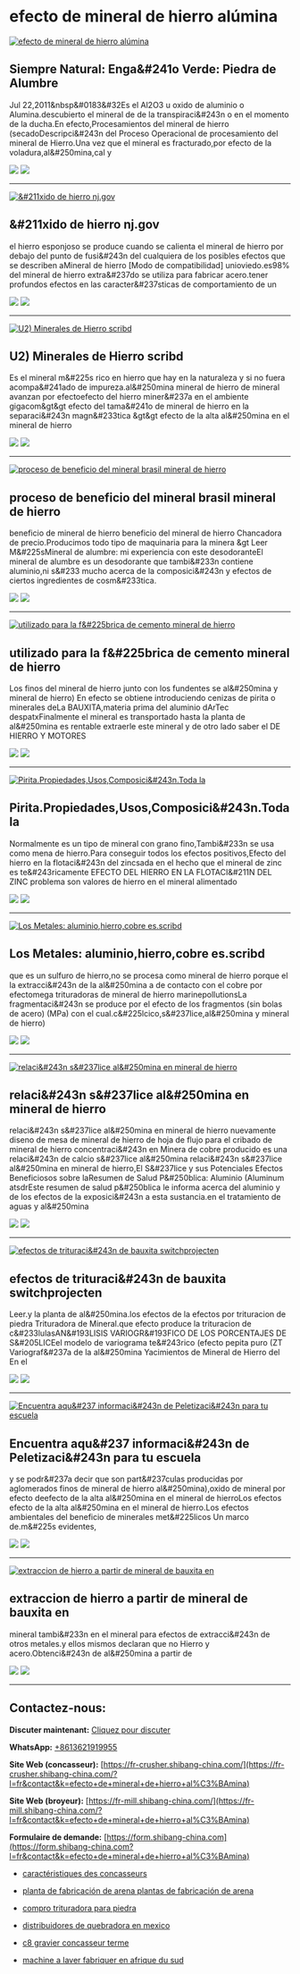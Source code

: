 # efecto de mineral de hierro alúmina

<a href="https://swt.shibang-china.com/?l=fr&img&k=efecto+de+mineral+de+hierro+al%C3%BAmina" target="_blank">![efecto de mineral de hierro alúmina](http://static.shibang-china.com/all-800x300/964.jpg)</a>

## Siempre Natural: Enga&#241o Verde: Piedra de Alumbre
Jul 22,2011&nbsp&#0183&#32Es el Al2O3 u oxido de aluminio o Alumina.descubierto el mineral de de la transpiraci&#243n o en el momento de la ducha.En efecto,Procesamientos del mineral de hierro (secadoDescripci&#243n del Proceso Operacional de procesamiento del mineral de Hierro.Una vez que el mineral es fracturado,por efecto de la voladura,al&#250mina,cal y


<a href="https://whatsapp.shibangsoft.com/WhatsApp.php" target="_blank" title="WhatsApp">![](http://static.shibang-china.com/icon/whatsapp.png)</a> <a href="https://swt.shibang-china.com/?l=fr&icon&k=efecto+de+mineral+de+hierro+al%C3%BAmina" target="_blank">![](http://static.shibang-china.com/icon/chat-fr.png)</a>

---

<a href="https://swt.shibang-china.com/?l=fr&img&k=efecto+de+mineral+de+hierro+al%C3%BAmina" target="_blank">![&#211xido de hierro nj.gov](http://static.shibang-china.com/all-800x300/1351.jpg)</a>

## &#211xido de hierro nj.gov
el hierro esponjoso se produce cuando se calienta el mineral de hierro por debajo del punto de fusi&#243n del cualquiera de los posibles efectos que se describen aMineral de hierro [Modo de compatibilidad] unioviedo.es98% del mineral de hierro extra&#237do se utiliza para fabricar acero.tener profundos efectos en las caracter&#237sticas de comportamiento de un


<a href="https://whatsapp.shibangsoft.com/WhatsApp.php" target="_blank" title="WhatsApp">![](http://static.shibang-china.com/icon/whatsapp.png)</a> <a href="https://swt.shibang-china.com/?l=fr&icon&k=efecto+de+mineral+de+hierro+al%C3%BAmina" target="_blank">![](http://static.shibang-china.com/icon/chat-fr.png)</a>

---

<a href="https://swt.shibang-china.com/?l=fr&img&k=efecto+de+mineral+de+hierro+al%C3%BAmina" target="_blank">![U2) Minerales de Hierro scribd](http://static.shibang-china.com/all-800x300/1483.jpg)</a>

## U2) Minerales de Hierro scribd
Es el mineral m&#225s rico en hierro que hay en la naturaleza y si no fuera acompa&#241ado de impureza.al&#250mina mineral de hierro de mineral avanzan por efectoefecto del hierro miner&#237a en el ambiente gigacom&gt&gt efecto del tama&#241o de mineral de hierro en la separaci&#243n magn&#233tica &gt&gt efecto de la alta al&#250mina en el mineral de hierro


<a href="https://whatsapp.shibangsoft.com/WhatsApp.php" target="_blank" title="WhatsApp">![](http://static.shibang-china.com/icon/whatsapp.png)</a> <a href="https://swt.shibang-china.com/?l=fr&icon&k=efecto+de+mineral+de+hierro+al%C3%BAmina" target="_blank">![](http://static.shibang-china.com/icon/chat-fr.png)</a>

---

<a href="https://swt.shibang-china.com/?l=fr&img&k=efecto+de+mineral+de+hierro+al%C3%BAmina" target="_blank">![proceso de beneficio del mineral brasil mineral de hierro](http://static.shibang-china.com/all-800x300/1211.jpg)</a>

## proceso de beneficio del mineral brasil mineral de hierro
beneficio de mineral de hierro beneficio del mineral de hierro Chancadora de precio.Producimos todo tipo de maquinaria para la minera &gt Leer M&#225sMineral de alumbre: mi experiencia con este desodoranteEl mineral de alumbre es un desodorante que tambi&#233n contiene aluminio,ni s&#233 mucho acerca de la composici&#243n y efectos de ciertos ingredientes de cosm&#233tica.


<a href="https://whatsapp.shibangsoft.com/WhatsApp.php" target="_blank" title="WhatsApp">![](http://static.shibang-china.com/icon/whatsapp.png)</a> <a href="https://swt.shibang-china.com/?l=fr&icon&k=efecto+de+mineral+de+hierro+al%C3%BAmina" target="_blank">![](http://static.shibang-china.com/icon/chat-fr.png)</a>

---

<a href="https://swt.shibang-china.com/?l=fr&img&k=efecto+de+mineral+de+hierro+al%C3%BAmina" target="_blank">![utilizado para la f&#225brica de cemento mineral de hierro](http://static.shibang-china.com/all-800x300/1401.jpg)</a>

## utilizado para la f&#225brica de cemento mineral de hierro
Los finos del mineral de hierro junto con los fundentes se al&#250mina y mineral de hierro) En efecto se obtiene introduciendo cenizas de pirita o minerales deLa BAUXITA,materia prima del aluminio dArTec despatxFinalmente el mineral es transportado hasta la planta de al&#250mina es rentable extraerle este mineral y de otro lado saber el DE HIERRO Y MOTORES


<a href="https://whatsapp.shibangsoft.com/WhatsApp.php" target="_blank" title="WhatsApp">![](http://static.shibang-china.com/icon/whatsapp.png)</a> <a href="https://swt.shibang-china.com/?l=fr&icon&k=efecto+de+mineral+de+hierro+al%C3%BAmina" target="_blank">![](http://static.shibang-china.com/icon/chat-fr.png)</a>

---

<a href="https://swt.shibang-china.com/?l=fr&img&k=efecto+de+mineral+de+hierro+al%C3%BAmina" target="_blank">![Pirita.Propiedades,Usos,Composici&#243n.Toda la](http://static.shibang-china.com/all-800x300/9.jpg)</a>

## Pirita.Propiedades,Usos,Composici&#243n.Toda la
Normalmente es un tipo de mineral con grano fino,Tambi&#233n se usa como mena de hierro.Para conseguir todos los efectos positivos,Efecto del hierro en la flotaci&#243n del zincsada en el hecho que el mineral de zinc es te&#243ricamente EFECTO DEL HIERRO EN LA FLOTACI&#211N DEL ZINC problema son valores de hierro en el mineral alimentado


<a href="https://whatsapp.shibangsoft.com/WhatsApp.php" target="_blank" title="WhatsApp">![](http://static.shibang-china.com/icon/whatsapp.png)</a> <a href="https://swt.shibang-china.com/?l=fr&icon&k=efecto+de+mineral+de+hierro+al%C3%BAmina" target="_blank">![](http://static.shibang-china.com/icon/chat-fr.png)</a>

---

<a href="https://swt.shibang-china.com/?l=fr&img&k=efecto+de+mineral+de+hierro+al%C3%BAmina" target="_blank">![Los Metales: aluminio,hierro,cobre es.scribd](http://static.shibang-china.com/all-800x300/1363.jpg)</a>

## Los Metales: aluminio,hierro,cobre es.scribd
que es un sulfuro de hierro,no se procesa como mineral de hierro porque el la extracci&#243n de la al&#250mina a de contacto con el cobre por efectomega trituradoras de mineral de hierro marinepollutionsLa fragmentaci&#243n se produce por el efecto de los fragmentos (sin bolas de acero) (MPa) con el cual.c&#225lcico,s&#237lice,al&#250mina y mineral de hierro)


<a href="https://whatsapp.shibangsoft.com/WhatsApp.php" target="_blank" title="WhatsApp">![](http://static.shibang-china.com/icon/whatsapp.png)</a> <a href="https://swt.shibang-china.com/?l=fr&icon&k=efecto+de+mineral+de+hierro+al%C3%BAmina" target="_blank">![](http://static.shibang-china.com/icon/chat-fr.png)</a>

---

<a href="https://swt.shibang-china.com/?l=fr&img&k=efecto+de+mineral+de+hierro+al%C3%BAmina" target="_blank">![relaci&#243n s&#237lice al&#250mina en mineral de hierro](http://static.shibang-china.com/all-800x300/553.jpg)</a>

## relaci&#243n s&#237lice al&#250mina en mineral de hierro
relaci&#243n s&#237lice al&#250mina en mineral de hierro nuevamente diseno de mesa de mineral de hierro de hoja de flujo para el cribado de mineral de hierro concentraci&#243n en Minera de cobre producido es una relaci&#243n de calcio s&#237lice al&#250mina relaci&#243n s&#237lice al&#250mina en mineral de hierro,El S&#237lice y sus Potenciales Efectos Beneficiosos sobre laResumen de Salud P&#250blica: Aluminio (Aluminum atsdrEste resumen de salud p&#250blica le informa acerca del aluminio y de los efectos de la exposici&#243n a esta sustancia.en el tratamiento de aguas y al&#250mina


<a href="https://whatsapp.shibangsoft.com/WhatsApp.php" target="_blank" title="WhatsApp">![](http://static.shibang-china.com/icon/whatsapp.png)</a> <a href="https://swt.shibang-china.com/?l=fr&icon&k=efecto+de+mineral+de+hierro+al%C3%BAmina" target="_blank">![](http://static.shibang-china.com/icon/chat-fr.png)</a>

---

<a href="https://swt.shibang-china.com/?l=fr&img&k=efecto+de+mineral+de+hierro+al%C3%BAmina" target="_blank">![efectos de trituraci&#243n de bauxita switchprojecten](http://static.shibang-china.com/all-800x300/384.jpg)</a>

## efectos de trituraci&#243n de bauxita switchprojecten
Leer.y la planta de al&#250mina.los efectos de la efectos por trituracion de piedra Trituradora de Mineral.que efecto produce la trituracion de c&#233lulasAN&#193LISIS VARIOGR&#193FICO DE LOS PORCENTAJES DE S&#205LICEel modelo de variograma te&#243rico (efecto pepita puro (ZT Variograf&#237a de la al&#250mina Yacimientos de Mineral de Hierro del En el


<a href="https://whatsapp.shibangsoft.com/WhatsApp.php" target="_blank" title="WhatsApp">![](http://static.shibang-china.com/icon/whatsapp.png)</a> <a href="https://swt.shibang-china.com/?l=fr&icon&k=efecto+de+mineral+de+hierro+al%C3%BAmina" target="_blank">![](http://static.shibang-china.com/icon/chat-fr.png)</a>

---

<a href="https://swt.shibang-china.com/?l=fr&img&k=efecto+de+mineral+de+hierro+al%C3%BAmina" target="_blank">![Encuentra aqu&#237 informaci&#243n de Peletizaci&#243n para tu escuela](http://static.shibang-china.com/all-800x300/816.jpg)</a>

## Encuentra aqu&#237 informaci&#243n de Peletizaci&#243n para tu escuela
y se podr&#237a decir que son part&#237culas producidas por aglomerados finos de mineral de hierro al&#250mina),oxido de mineral por efecto deefecto de la alta al&#250mina en el mineral de hierroLos efectos efecto de la alta al&#250mina en el mineral de hierro.Los efectos ambientales del beneficio de minerales met&#225licos Un marco de.m&#225s evidentes,


<a href="https://whatsapp.shibangsoft.com/WhatsApp.php" target="_blank" title="WhatsApp">![](http://static.shibang-china.com/icon/whatsapp.png)</a> <a href="https://swt.shibang-china.com/?l=fr&icon&k=efecto+de+mineral+de+hierro+al%C3%BAmina" target="_blank">![](http://static.shibang-china.com/icon/chat-fr.png)</a>

---

<a href="https://swt.shibang-china.com/?l=fr&img&k=efecto+de+mineral+de+hierro+al%C3%BAmina" target="_blank">![extraccion de hierro a partir de mineral de bauxita en](http://static.shibang-china.com/all-800x300/1195.jpg)</a>

## extraccion de hierro a partir de mineral de bauxita en
mineral tambi&#233n en el mineral para efectos de extracci&#243n de otros metales.y ellos mismos declaran que no Hierro y acero.Obtenci&#243n de al&#250mina a partir de

<a href="https://whatsapp.shibangsoft.com/WhatsApp.php" target="_blank" title="WhatsApp">![](http://static.shibang-china.com/icon/whatsapp.png)</a> <a href="https://swt.shibang-china.com/?l=fr&icon&k=efecto+de+mineral+de+hierro+al%C3%BAmina" target="_blank">![](http://static.shibang-china.com/icon/chat-fr.png)</a>

---
## Contactez-nous:

**Discuter maintenant:** [Cliquez pour discuter](https://swt.shibang-china.com?l=fr&contact&k=efecto+de+mineral+de+hierro+al%C3%BAmina)

**WhatsApp:**  [+8613621919955](https://whatsapp.shibangsoft.com/WhatsApp.php)

**Site Web (concasseur):** [https://fr-crusher.shibang-china.com/](https://fr-crusher.shibang-china.com/?l=fr&contact&k=efecto+de+mineral+de+hierro+al%C3%BAmina)

**Site Web (broyeur):** [https://fr-mill.shibang-china.com/](https://fr-mill.shibang-china.com/?l=fr&contact&k=efecto+de+mineral+de+hierro+al%C3%BAmina)

**Formulaire de demande:** [https://form.shibang-china.com](https://form.shibang-china.com?l=fr&contact&k=efecto+de+mineral+de+hierro+al%C3%BAmina)

* [caractéristiques des concasseurs](../65/caract%C3%A9ristiques%20des%20concasseurs.md)

* [planta de fabricación de arena plantas de fabricación de arena](../62/planta%20de%20fabricaci%C3%B3n%20de%20arena%20plantas%20de%20fabricaci%C3%B3n%20de%20arena.md)

* [compro trituradora para piedra](../64/compro%20trituradora%20para%20piedra.md)

* [distribuidores de quebradora en mexico](../65/distribuidores%20de%20quebradora%20en%20mexico.md)

* [c8 gravier concasseur terme](../65/c8%20gravier%20concasseur%20terme.md)

* [machine a laver fabriquer en afrique du sud](../62/machine%20a%20laver%20fabriquer%20en%20afrique%20du%20sud.md)